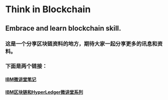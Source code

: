 # Think in Blockchain
## Embrace and learn blockchain skill.

### 这是一个分享区块链资料的地方，期待大家一起分享更多的讯息和资料。

### 下面是两个链接：
#### [IBM微讲堂笔记](https://www.jianshu.com/p/1c7492c42581)
#### [IBM区块链和HyperLedger微讲堂系列](http://list.youku.com/albumlist/show?id=49106065)
